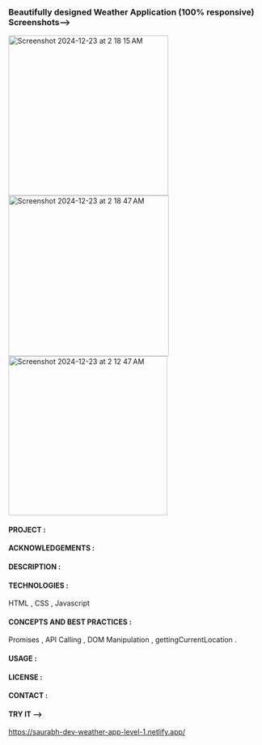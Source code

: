 ### Beautifully designed Weather Application (100% responsive) Screenshots-->

<img width="316" alt="Screenshot 2024-12-23 at 2 18 15 AM" src="https://github.com/user-attachments/assets/32873ac6-ee51-4b46-a2d6-5f4ea9715419" />
<img width="317" alt="Screenshot 2024-12-23 at 2 18 47 AM" src="https://github.com/user-attachments/assets/960f4ccd-394d-4167-a2d6-4c3dc67b9d62" />
<img width="314" alt="Screenshot 2024-12-23 at 2 12 47 AM" src="https://github.com/user-attachments/assets/d363fb3e-74e7-4ee4-9a3f-7a29d6c1b086" />


#### PROJECT : 

#### ACKNOWLEDGEMENTS : 

#### DESCRIPTION : 

#### TECHNOLOGIES : 
HTML , CSS , Javascript

#### CONCEPTS AND BEST PRACTICES :
Promises , API Calling , DOM Manipulation , gettingCurrentLocation . 

#### USAGE :

#### LICENSE : 

#### CONTACT : 

#### TRY IT -->
https://saurabh-dev-weather-app-level-1.netlify.app/
